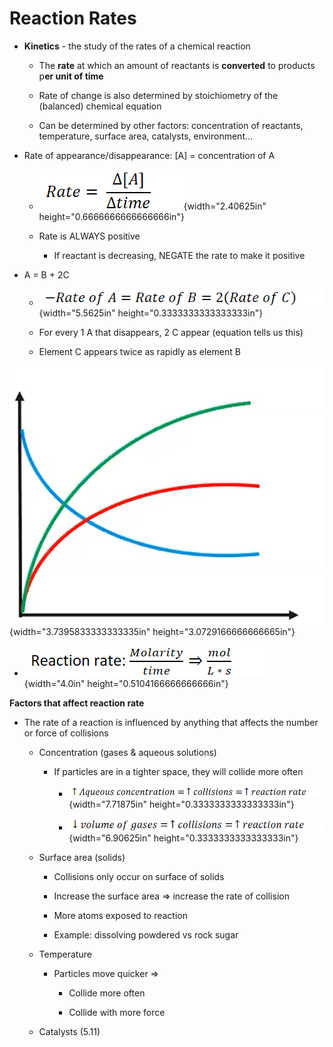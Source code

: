 # Reaction Rates
-   **Kinetics** - the study of the rates of a chemical reaction

    -   The **rate** at which an amount of reactants is **converted** to products p**er unit of time**

    -   Rate of change is also determined by stoichiometry of the (balanced) chemical equation

    -   Can be determined by other factors: concentration of reactants, temperature, surface area, catalysts, environment...
-   Rate of appearance/disappearance: [A] = concentration of A

    -   ![](../media/Unit-5-Reaction-Rates-image1.png){width="2.40625in" height="0.6666666666666666in"}

    -   Rate is ALWAYS positive

        -   If reactant is decreasing, NEGATE the rate to make it positive
-   A = B + 2C

    -   ![](../media/Unit-5-Reaction-Rates-image2.png){width="5.5625in" height="0.3333333333333333in"}

    -   For every 1 A that disappears, 2 C appear (equation tells us this)

    -   Element C appears twice as rapidly as element B



![](../media/Unit-5-Reaction-Rates-image3.png){width="3.7395833333333335in" height="3.0729166666666665in"}
-   ![](../media/Unit-5-Reaction-Rates-image4.png){width="4.0in" height="0.5104166666666666in"}

**Factors that affect reaction rate**
-   The rate of a reaction is influenced by anything that affects the number or force of collisions

    -   Concentration (gases & aqueous solutions)

        -   If particles are in a tighter space, they will collide more often

            -   ![](../media/Unit-5-Reaction-Rates-image5.png){width="7.71875in" height="0.3333333333333333in"}

            -   ![](../media/Unit-5-Reaction-Rates-image6.png){width="6.90625in" height="0.3333333333333333in"}

    -   Surface area (solids)

        -   Collisions only occur on surface of solids

        -   Increase the surface area => increase the rate of collision

        -   More atoms exposed to reaction

        -   Example: dissolving powdered vs rock sugar

    -   Temperature

        -   Particles move quicker =>

            -   Collide more often

            -   Collide with more force

    -   Catalysts (5.11)










